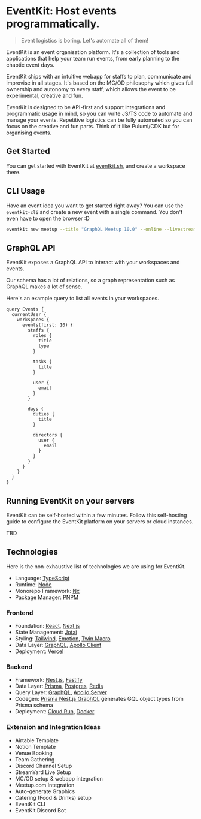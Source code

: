 # EventKit: Host events programmatically.

> Event logistics is boring. Let's automate all of them!

EventKit is an event organisation platform. It's a collection of tools and applications that help your team run events, from early planning to the chaotic event days.

EventKit ships with an intuitive webapp for staffs to plan, communicate and improvise in all stages. It's based on the MC/OD philosophy which gives full ownership and autonomy to every staff, which allows the event to be experimental, creative and fun.

EventKit is designed to be API-first and support integrations and programmatic usage in mind, so you can write JS/TS code to automate and manage your events. Repetitive logistics can be fully automated so you can focus on the creative and fun parts. Think of it like Pulumi/CDK but for organising events.

## Get Started

You can get started with EventKit at [eventkit.sh](https://eventkit.sh), and create a workspace there.

## CLI Usage

Have an event idea you want to get started right away? You can use the `eventkit-cli` and create a new event with a single command. You don't even have to open the browser :D

```bash
eventkit new meetup --title "GraphQL Meetup 10.0" --online --livestream=streamyard,youtube --date "19 Aug - 20 Aug" --time "7PM - 9PM"
```

## GraphQL API

EventKit exposes a GraphQL API to interact with your workspaces and events.

Our schema has a lot of relations, so a graph representation such as GraphQL makes a lot of sense.

Here's an example query to list all events in your workspaces.

```gql
query Events {
  currentUser {
    workspaces {
      events(first: 10) {
        staffs {
          roles {
            title
            type
          }

          tasks {
            title
          }

          user {
            email
          }
        }

        days {
          duties {
            title
          }

          directors {
            user {
              email
            }
          }
        }
      }
    }
  }
}
```

## Running EventKit on your servers

EventKit can be self-hosted within a few minutes. Follow this self-hosting guide to configure the EventKit platform on your servers or cloud instances.

TBD

## Technologies

Here is the non-exhaustive list of technologies we are using for EventKit.

- Language: [TypeScript](https://www.typescriptlang.org)
- Runtime: [Node](https://nodejs.org)
- Monorepo Framework: [Nx](https://nx.dev)
- Package Manager: [PNPM](https://pnpm.io)

### Frontend

- Foundation: [React](https://reactjs.org), [Next.js](https://nextjs.org)
- State Management: [Jotai](https://jotai.org)
- Styling: [Tailwind](https://tailwindcss.com), [Emotion](https://emotion.sh), [Twin Macro](https://twin.macro)
- Data Layer: [GraphQL](https://graphql.org), [Apollo Client](https://apollographql.com)
- Deployment: [Vercel](https://vercel.com)

### Backend

- Framework: [Nest.js](https://nestjs.com), [Fastify](https://www.fastify.io)
- Data Layer: [Prisma](https://www.prisma.io), [Postgres](https://www.postgresql.org), [Redis](https://redis.io)
- Query Layer: [GraphQL](https://graphql.org), [Apollo Server](https://apollographql.com)
- Codegen: [Prisma Nest.js GraphQL](https://github.com/unlight/prisma-nestjs-graphql) generates GQL object types from Prisma schema
- Deployment: [Cloud Run](https://cloud.google.com/run), [Docker](https://docker.io)

### Extension and Integration Ideas

- Airtable Template
- Notion Template
- Venue Booking
- Team Gathering
- Discord Channel Setup
- StreamYard Live Setup
- MC/OD setup & webapp integration
- Meetup.com Integration
- Auto-generate Graphics
- Catering (Food & Drinks) setup
- EventKit CLI
- EventKit Discord Bot
